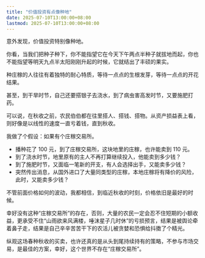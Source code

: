 ```yaml
---
title: "价值投资有点像种地"
date: 2025-07-10T13:00:00+08:00
lastmod: 2025-07-10T13:00:00+08:00
---
```


意外发现，价值投资特别像种地。

你看，当我们把种子种下，你不能指望它在今天下午两点半种子就拔地而起，你也不能指望等明天九点半太阳刚刚升起的时候，它就结出了丰硕的果实。

种庄稼的人往往有着独特的耐心特质，等待一点点的生根发芽，等待一点点的开花结果。

甚至，到干旱时节，自己还要搭银子去浇水，到了病虫害高发时节，又要施肥打药。

可以说，在秋收之前，农民伯伯都在往里搭人、搭钱、搭物。从资产损益表上看，则好像是以线性的速度一直亏着钱，直到秋收。

我做了个假设：如果有个庄稼交易所。

- 播种花了 100 元，到了庄稼交易所，这块地里的庄稼，也许能卖到 110 元。
- 到了浇水时节，地里原有的主人不再打算继续投入，他能卖到多少钱？
- 到了施肥时节，又面临一笔新的开支，有人会选择出手，又能卖多少钱？
- 突然传出消息，从国外进口了大量同类型的庄稼，本地庄稼将有降价的风险，此时，又能卖多少钱？

不管前面价格如何的波动，我都相信，到临近秋收的时刻，价格依旧是最好的时候。

幸好没有这种“庄稼交易所”的存在，否则，大量的农民一定会忍不住短期的小额收益，更承受不住“山雨欲来风满楼，唾沫星子几时休”的亏损预言，结果是被舆论牵着鼻子走，结果是自己辛辛苦苦干下的农活儿被贪婪和恐惧给抖擞了个精光。

纵观这场春种秋收的买卖，也许还真的是从头到尾持续持有的策略，不参与市场交易，是最佳的方案，幸好，这个世界不存在“庄稼交易所”。